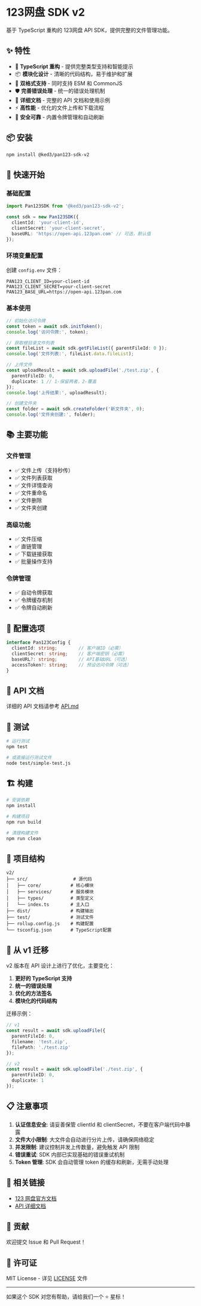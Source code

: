 # 123网盘 SDK v2

基于 TypeScript 重构的 123网盘 API SDK，提供完整的文件管理功能。

## ✨ 特性

- 🚀 **TypeScript 重构** - 提供完整类型支持和智能提示
- 📦 **模块化设计** - 清晰的代码结构，易于维护和扩展
- 🔧 **双格式支持** - 同时支持 ESM 和 CommonJS
- 🛡️ **完善错误处理** - 统一的错误处理机制
- 📝 **详细文档** - 完整的 API 文档和使用示例
- ⚡ **高性能** - 优化的文件上传和下载流程
- 🔐 **安全可靠** - 内置令牌管理和自动刷新

## 📦 安装

```bash
npm install @ked3/pan123-sdk-v2
```

## 🚀 快速开始

### 基础配置

```typescript
import Pan123SDK from '@ked3/pan123-sdk-v2';

const sdk = new Pan123SDK({
  clientId: 'your-client-id',
  clientSecret: 'your-client-secret',
  baseURL: 'https://open-api.123pan.com' // 可选，默认值
});
```

### 环境变量配置

创建 `config.env` 文件：

```env
PAN123_CLIENT_ID=your-client-id
PAN123_CLIENT_SECRET=your-client-secret
PAN123_BASE_URL=https://open-api.123pan.com
```

### 基本使用

```typescript
// 初始化访问令牌
const token = await sdk.initToken();
console.log('访问令牌:', token);

// 获取根目录文件列表
const fileList = await sdk.getFileList({ parentFileId: 0 });
console.log('文件列表:', fileList.data.fileList);

// 上传文件
const uploadResult = await sdk.uploadFile('./test.zip', {
  parentFileID: 0,
  duplicate: 1 // 1-保留两者，2-覆盖
});
console.log('上传结果:', uploadResult);

// 创建文件夹
const folder = await sdk.createFolder('新文件夹', 0);
console.log('文件夹创建:', folder);
```

## 📚 主要功能

### 文件管理
- ✅ 文件上传（支持秒传）
- ✅ 文件列表获取
- ✅ 文件详情查询
- ✅ 文件重命名
- ✅ 文件删除
- ✅ 文件夹创建

### 高级功能
- ✅ 文件压缩
- ✅ 直链管理
- ✅ 下载链接获取
- ✅ 批量操作支持

### 令牌管理
- ✅ 自动令牌获取
- ✅ 令牌缓存机制
- ✅ 令牌自动刷新

## 🔧 配置选项

```typescript
interface Pan123Config {
  clientId: string;        // 客户端ID（必需）
  clientSecret: string;    // 客户端密钥（必需）
  baseURL?: string;        // API基础URL（可选）
  accessToken?: string;    // 预设访问令牌（可选）
}
```

## 📖 API 文档

详细的 API 文档请参考 [API.md](./API.md)

## 🧪 测试

```bash
# 运行测试
npm test

# 或直接运行测试文件
node test/simple-test.js
```

## 🏗️ 构建

```bash
# 安装依赖
npm install

# 构建项目
npm run build

# 清理构建文件
npm run clean
```

## 📁 项目结构

```
v2/
├── src/                 # 源代码
│   ├── core/           # 核心模块
│   ├── services/       # 服务模块
│   ├── types/          # 类型定义
│   └── index.ts        # 主入口
├── dist/               # 构建输出
├── test/               # 测试文件
├── rollup.config.js    # 构建配置
└── tsconfig.json       # TypeScript配置
```

## 🔄 从 v1 迁移

v2 版本在 API 设计上进行了优化，主要变化：

1. **更好的 TypeScript 支持**
2. **统一的错误处理**
3. **优化的方法签名**
4. **模块化的代码结构**

迁移示例：

```typescript
// v1
const result = await sdk.uploadFile({
  parentFileId: 0,
  filename: 'test.zip',
  filePath: './test.zip'
});

// v2
const result = await sdk.uploadFile('./test.zip', {
  parentFileID: 0,
  duplicate: 1
});
```

## 📋 注意事项

1. **认证信息安全**: 请妥善保管 clientId 和 clientSecret，不要在客户端代码中暴露
2. **文件大小限制**: 大文件会自动进行分片上传，请确保网络稳定
3. **并发限制**: 建议控制并发上传数量，避免触发 API 限制
4. **错误重试**: SDK 内部已实现基础的错误重试机制
5. **Token 管理**: SDK 会自动管理 token 的缓存和刷新，无需手动处理

## 🔗 相关链接

- [123 网盘官方文档](https://www.123pan.com/developer)
- [API 详细文档](./API.md)

## 🤝 贡献

欢迎提交 Issue 和 Pull Request！

## 📄 许可证

MIT License - 详见 [LICENSE](./LICENSE) 文件

---

如果这个 SDK 对您有帮助，请给我们一个 ⭐ 星标！
